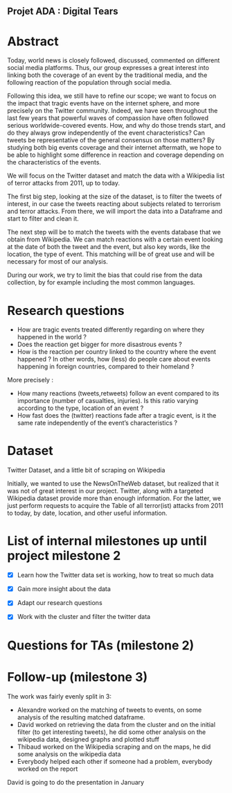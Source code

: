 ## Projet ADA : Digital Tears# AbstractToday, world news is closely followed, discussed, commented on different social media platforms. Thus, our group expresses a great interest into linking both the coverage of an event by the traditional media, and the following reaction of the population through social media. Following this idea, we still have to refine our scope; we want to focus on the impact that tragic events have on the internet sphere, and more precisely on the Twitter community.Indeed, we have seen throughout the last few years that powerful waves of compassion have often followed serious worldwide-covered events. How, and why do those trends start, and do they always grow independently of the event characteristics? Can tweets be representative of the general consensus on those matters? By studying both big events coverage and their internet aftermath, we hope to be able to highlight some difference in reaction and coverage depending on the characteristics of the events.We will focus on the Twitter dataset and match the data with a Wikipedia list of terror attacks from 2011, up to today.The first big step, looking at the size of the dataset, is to filter the tweets of interest, in our case the tweets reacting about subjects related to terrorism and terror attacks. From there, we will import the data into a Dataframe and start to filter and clean it.The next step will be to match the tweets with the events database that we obtain from Wikipedia. We can match reactions with a certain event looking at the date of both the tweet and the event, but also key words, like the location, the type of event. This matching will be of great use and will be necessary for most of our analysis.During our work, we try to limit the bias that could rise from the data collection, by for example including the most common languages.# Research questions* How are tragic events treated differently regarding on where they happened in the world ?* Does the reaction get bigger for more disastrous events ?* How is the reaction per country linked to the country where the event happened ? In other words, how (less) do people care about events happening in foreign countries, compared to their homeland ?More precisely :* How many reactions (tweets,retweets) follow an event compared to its importance (number of casualties, injuries). Is this ratio varying according to the type, location of an event ?* How fast does the (twitter) reactions fade after a tragic event, is it the same rate independently of the event’s characteristics ? # DatasetTwitter Dataset, and a little bit of scraping on WikipediaInitially, we wanted to use the NewsOnTheWeb dataset, but realized that it was not of great interest in our project. Twitter, along with a targeted Wikipedia dataset provide more than enough information. For the latter, we just perform requests to acquire the Table of all terror(ist) attacks from 2011 to today, by date, location, and other useful information.# List of internal milestones up until project milestone 2- [X] Learn how the Twitter data set is working, how to treat so much data - [X] Gain more insight about the data- [X] Adapt our research questions- [X] Work with the cluster and filter the twitter data # Questions for TAs (milestone 2)# Follow-up (milestone 3)The work was fairly evenly split in 3:* Alexandre worked on the matching of tweets to events, on some analysis of the resulting matched dataframe.* David worked on retrieving the data from the cluster and on the initial filter (to get interesting tweets), he did some other analysis on the wikipedia data, designed graphs and plotted stuff* Thibaud worked on the Wikipedia scraping and on the maps, he did some analysis on the wikipedia data* Everybody helped each other if someone had a problem, everybody worked on the reportDavid is going to do the presentation in January